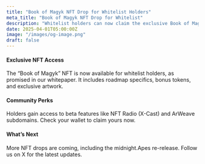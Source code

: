 ```yaml
---
title: "Book of Magyk NFT Drop for Whitelist Holders"
meta_title: "Book of Magyk NFT Drop for Whitelist"
description: "Whitelist holders can now claim the exclusive Book of Magyk NFT with roadmap details."
date: 2025-04-01T05:00:00Z
image: "/images/og-image.png"
draft: false
---
```


#### Exclusive NFT Access

The “Book of Magyk” NFT is now available for whitelist holders, as promised in our whitepaper. It includes roadmap specifics, bonus tokens, and exclusive artwork.

#### Community Perks

Holders gain access to beta features like NFT Radio (X-Cast) and ArWeave subdomains. Check your wallet to claim yours now.

#### What’s Next

More NFT drops are coming, including the midnight.Apes re-release. Follow us on X for the latest updates.
